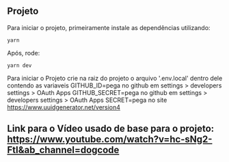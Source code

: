 ## Projeto

Para iniciar o projeto, primeiramente instale as dependências utilizando:

```
yarn
```

Após, rode:

```
yarn dev
```

Para iniciar o Projeto crie na raiz do projeto o arquivo '.env.local' dentro dele contendo as variaveis 
GITHUB_ID=pega no github em settings > developers settings > OAuth Apps
GITHUB_SECRET=pega no github em settings > developers settings > OAuth Apps
SECRET=pega no site https://www.uuidgenerator.net/version4

## Link para o Vídeo usado de base para o projeto: https://www.youtube.com/watch?v=hc-sNg2-FtI&ab_channel=dogcode

